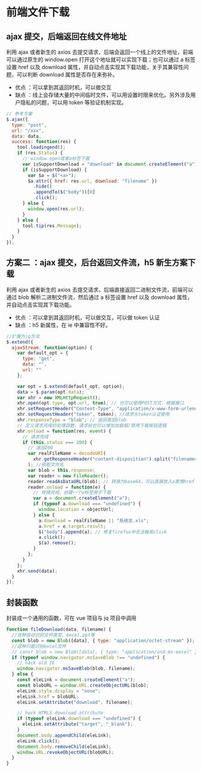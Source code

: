 # 前端文件下载

## ajax 提交，后端返回在线文件地址

利用 ajax 或者新生的 axios 去提交请求，后端会返回一个线上的文件地址，前端可以通过原生的 window.open 打开这个地址就可以实现下载；也可以通过 a 标签设置 href 以及 download 属性，并自动点击实现其下载功能，关于其兼容性问题，可以判断 download 属性是否存在来弥补。

- 优点 ：可以拿到其返回时机，可以做交互
- 缺点 ：线上会存储大量的中间临时文件，可以用设置时限来优化。另外涉及用户隐私的问题，可以用 token 等验证机制实现。

```js
// 参考方案
$.ajax({
  type: "post",
  url: "/xxx",
  data: data,
  success: function(res) {
    tool.loadingend();
    if (res.Status) {
      // window.open或者a标签下载
      var isSupportDownload = "download" in document.createElement("a");
      if (isSupportDownload) {
        var $a = $("<a>");
        $a.attr({ href: res.url, download: "filename" })
          .hide()
          .appendTo($("body"))[0]
          .click();
      } else {
        window.open(res.url);
      }
    } else {
      tool.tip(res.Message);
    }
  }
});
```

## 方案二 ：ajax 提交，后台返回文件流，h5 新生方案下载

利用 ajax 或者新生的 axios 去提交请求，后端直接返回二进制文件流，前端可以通过 blob 解析二进制文件流，然后通过 a 标签设置 href 以及 download 属性，并自动点击实现其下载功能。

- 优点 ：可以拿到其返回时机，可以做交互，可以做 token 认证
- 缺点 ：h5 新属性，在 ie 中兼容性不好。

```js
//扩展为jq方法
$.extend({
  ajaxStream: function(option) {
    var default_opt = {
      type: "get",
      data: "",
      url: ""
    };

    var opt = $.extend(default_opt, option);
    data = $.param(opt.data);
    var xhr = new XMLHttpRequest();
    xhr.open(opt.type, opt.url, true); // 也可以使用POST方式，根据接口
    xhr.setRequestHeader("Content-Type", "application/x-www-form-urlencoded");
    xhr.setRequestHeader("token", token); //请求头token认证使用
    xhr.responseType = "blob"; // 返回类型blob
    // 定义请求完成的处理函数，请求前也可以增加加载框/禁用下载按钮逻辑
    xhr.onload = function(res, event) {
      // 请求完成
      if (this.status === 200) {
        // 返回200
        var realFileName = decodeURI(
          xhr.getResponseHeader("content-disposition").split("filename=")[1]
        ); //获取文件名
        var blob = this.response;
        var reader = new FileReader();
        reader.readAsDataURL(blob); // 转换为base64，可以直接放入a表情href
        reader.onload = function(e) {
          // 转换完成，创建一个a标签用于下载
          var a = document.createElement("a");
          if (typeof a.download === "undefined") {
            window.location = objectUrl;
          } else {
            a.download = realFileName || "系统志.xls";
            a.href = e.target.result;
            $("body").append(a); // 修复firefox中无法触发click
            a.click();
            $(a).remove();
          }
        };
      }
    };
    xhr.send(data);
  }
});
```

## 封装函数

封装成一个通用的函数，可在 vue 项目与 jq 项目中调用

```js
function fileDownload(data, filename) {
  //这种自动识别文件类型，excel,ppt等
  const blob = new Blob([data], { type: "application/octet-stream" });
  //这种只能识别excel文件
  // const blob = new Blob([data], { type: "application/vnd.ms-excel" });
  if (typeof window.navigator.msSaveBlob !== "undefined") {
    // hack old IE
    window.navigator.msSaveBlob(blob, filename);
  } else {
    const eleLink = document.createElement("a");
    const blobURL = window.URL.createObjectURL(blob);
    eleLink.style.display = "none";
    eleLink.href = blobURL;
    eleLink.setAttribute("download", filename);

    // hack HTML5 download attribute
    if (typeof eleLink.download === "undefined") {
      eleLink.setAttribute("target", "_blank");
    }
    document.body.appendChild(eleLink);
    eleLink.click();
    document.body.removeChild(eleLink);
    window.URL.revokeObjectURL(blobURL);
  }
}
```

